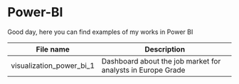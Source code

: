 # Power-BI
Good day, here you can find examples of my works in Power BI

|File name | Description|
|--------- | -----------|
|visualization_power_bi_1 | Dashboard about the job market for analysts in Europe Grade|
